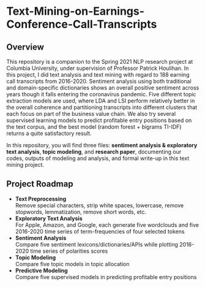 # Text-Mining-on-Earnings-Conference-Call-Transcripts

## Overview

This repository is a companion to the Spring 2021 NLP research project at Columbia University, under supervision of Professor Patrick Houlihan. In this project, I did text analysis and text mining with regard to 188 earning call transcripts from 2016-2020. Sentiment analysis using both traditional and domain-specific dictionaries shows an overall positive sentiment across years though it falls entering the coronavirus pandemic. Five different topic extraction models are used, where LDA and LSI perform relatively better in the overall coherence and partitioning transcripts into different clusters that each focus on part of the business value chain. We also try several supervised learning models to predict profitable entry positions based on the text corpus, and the best model (random forest + bigrams TI-IDF) returns a quite satisfactory result.

In this repository, you will find three files: **sentiment analysis & exploratory text analysis**, **topic modeling**, and **research paper**, documenting our codes, outputs of modeling and analysis, and formal write-up in this text mining project.

## Project Roadmap
- **Text Preprocessing** <br>
Remove special characters, strip white spaces, lowercase, remove stopwords, lemmatization, remove short words, etc.<br>
- **Exploratory Text Analysis**<br> 
For Apple, Amazon, and Google, each generate five wordclouds and five 2016-2020 time series of term-frequencies of four selected tokens<br>
- **Sentiment Analysis** <br>
Compare five sentiment lexicons/dictionaries/APIs while plotting 2016-2020 time series of polarities scores<br>
- **Topic Modeling** <br>
Compare five topic models in topic allocation<br>
- **Predictive Modeling**<br> 
Compare five supervised models in predicting profitable entry positions<br>
